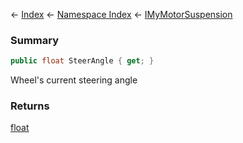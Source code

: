 ← [Index](Api-Index) ← [Namespace Index](Namespace-Index) ← [IMyMotorSuspension](Sandbox.ModAPI.Ingame.IMyMotorSuspension)

### Summary

```csharp
public float SteerAngle { get; }
```

Wheel's current steering angle

### Returns

[float](https://docs.microsoft.com/en-us/dotnet/api/System.Single?view=netframework-4.6)

